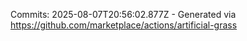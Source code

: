 Commits: 2025-08-07T20:56:02.877Z - Generated via https://github.com/marketplace/actions/artificial-grass
<br>

